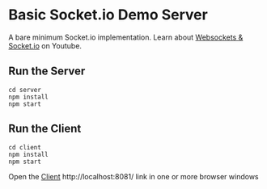 # Basic Socket.io Demo Server

A bare minimum Socket.io implementation. Learn about [Websockets & Socket.io](https://youtu.be/1BfCnjr_Vjg) on Youtube. 

## Run the Server

```
cd server
npm install
npm start
```
## Run the Client
```
cd client
npm install
npm start
```
Open the [Client](http://localhost:8081/index.html) http://localhost:8081/ link in one or more browser windows